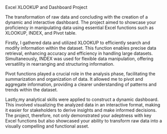 Excel XLOOKUP and Dashboard Project


The transformation of raw data and concluding with the creation of a dynamic and interactive dashboard. The project aimed to showcase your proficiency in manipulating data using essential Excel functions such as XLOOKUP, INDEX, and Pivot table.

Firstly, I gathered data and utilized XLOOKUP to efficiently search and modify information within the dataset. This function enables precise data retrieval, enhancing accuracy and efficiency in handling large datasets. Simultaneously, INDEX was used for flexible data manipulation, offering versatility in rearranging and structuring information.

Pivot functions played a crucial role in the analysis phase, facilitating the summarization and organization of data. It allowed me to pivot and aggregate information, providing a clearer understanding of patterns and trends within the dataset.

Lastly,my analytical skills were applied to construct a dynamic dashboard. This involved visualizing the analyzed data in an interactive format, making it easier for stakeholders to derive insights and make informed decisions. The project, therefore, not only demonstrated your adeptness with key Excel functions but also showcased your ability to transform raw data into a visually compelling and functional asset.
